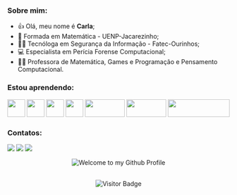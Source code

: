 ### Sobre mim:
- :+1: Olá, meu nome é **Carla**;
 - 🔢 Formada em Matemática - UENP-Jacarezinho;
 - :woman_technologist: Tecnóloga em Segurança da Informação - Fatec-Ourinhos;
 - :computer: Especialista em Perícia Forense Computacional;
 - :woman_teacher: Professora de Matemática, Games e Programação e Pensamento Computacional.
 
 ### Estou aprendendo:
 
 <img src="https://cdn.jsdelivr.net/gh/devicons/devicon/icons/javascript/javascript-original.svg" width="40" height="40"/> <img src="https://cdn.jsdelivr.net/gh/devicons/devicon/icons/linux/linux-original.svg" width="40" height="40"/> <img src="https://cdn.jsdelivr.net/gh/devicons/devicon/icons/html5/html5-original.svg" width="40" height="40" /> <img src="https://cdn.jsdelivr.net/gh/devicons/devicon/icons/github/github-original.svg" width="40" height="40"/> <img src="https://img.shields.io/badge/CSS3-1572B6?style=for-the-badge&logo=css3&logoColor=white" width="90" height="40"/> <img src="https://img.shields.io/badge/Scratch-4D97FF?style=for-the-badge&logo=Scratch&logoColor=white" width="90" height="40"/> <img src="https://img.shields.io/badge/Visual_Studio_Code-0078D4?style=for-the-badge&logo=visual%20studio%20code&logoColor=white" width="140" height="40"/>

 
 ### Contatos:
 <div>

<a href="https://instagram.com/carladutra" target="_blank"><img src="https://img.shields.io/badge/-Instagram-%23E4405F?style=for-the-badge&logo=instagram&logoColor=white" target="_blank"></a> 
 <a href = "mailto:carla.dutra.medeiros@escola.pr.gov.br"><img src="https://img.shields.io/badge/Gmail-D14836?style=for-the-badge&logo=gmail&logoColor=white" target="_blank"></a>
 <a href = "mailto:dutracarla@protonmail.com"><img src="https://img.shields.io/badge/ProtonMail-8B89CC?style=for-the-badge&logo=protonmail&logoColor=white" /></a>
 
</div>
 

<!-- "Hero" Header -->
<div align="center">
  <img src="https://github.com/BrunnerLivio/brunnerlivio/blob/master/images/welcome.png?raw=true" style="max-width: 100%;" alt="Welcome to my Github Profile" />
  <br />
  <br />

![Visitor Badge](https://visitor-badge.laobi.icu/badge?page_id=aemmadi.aemmadi)

 

